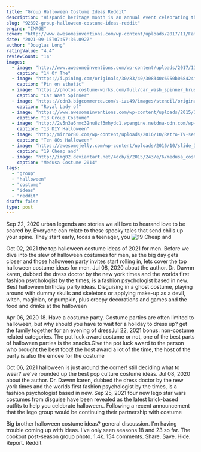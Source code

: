 ```yaml
---
title: "Group Halloween Costume Ideas Reddit"
description: "Hispanic heritage month is an annual event celebrating the richness of latino culture and honoring our heritage. Each year from september 15 through october 15, latino heritage is recognized, along"
slug: "92392-group-halloween-costume-ideas-reddit"
engine: "IMAGE"
cover: "http://www.awesomeinventions.com/wp-content/uploads/2017/11/Family-Halloween-Costumes-coming-to-america.jpg"
date: "2021-09-15T07:57:36.092Z"
author: "Douglas Long"
ratingValue: "4.4"
reviewCount: "14"
images:
  - image: "http://www.awesomeinventions.com/wp-content/uploads/2017/11/Family-Halloween-Costumes-coming-to-america.jpg"
    caption: "14 Of The"
  - image: "https://i.pinimg.com/originals/30/83/40/308340c6950b068424fe4de3806ee607.jpg"
    caption: "Pin on sthetic"
  - image: "https://photos.costume-works.com/full/car_wash_spinner_brush.jpg"
    caption: "Car Wash Spinner"
  - image: "https://cdn3.bigcommerce.com/s-izu49/images/stencil/original/products/3647/6926/021S308__02577.1411440621.jpg?c=2"
    caption: "Royal Lady of"
  - image: "https://www.awesomeinventions.com/wp-content/uploads/2015/12/costume-breaking-bad.jpg"
    caption: "13 Group Costume"
  - image: "http://2v5n3a6rmc32nu8zf3mhydc1.wpengine.netdna-cdn.com/wp-content/uploads/2015/07/DIY-Halloween-Costumes-for-Teens-Slender-Man1.jpg"
    caption: "13 DIY Halloween"
  - image: "http://mirror80.com/wp-content/uploads/2016/10/Retro-TV-set-costume-from-Oh-Happy-Day.jpg"
    caption: "Ten 80s Halloween"
  - image: "https://awesomejelly.com/wp-content/uploads/2016/10/slide_319211_2964024_free-1024x744.jpg"
    caption: "19 Cheap and"
  - image: "http://img02.deviantart.net/4dcb/i/2015/243/e/6/medusa_costume_2014_by_aranamuerta-d97yeaf.jpg"
    caption: "Medusa Costume 2014"
tags:
  - "group"
  - "halloween"
  - "costume"
  - "ideas"
  - "reddit"
draft: false
type: post
---
```


Sep 22, 2020 urban legends are stories we all love to hearand love to be scared by. Everyone can relate to these spooky tales that send chills up your spine. They start early, tooas a teenager, you
![19 Cheap and](https://awesomejelly.com/wp-content/uploads/2016/10/slide_319211_2964024_free-1024x744.jpg "19 Cheap and")

Oct 02, 2021 the top halloween costume ideas of 2021 for men. Before we dive into the slew of halloween costumes for men, as the big day gets closer and those halloween party invites start rolling in, lets cover the top halloween costume ideas for men. Jul 08, 2020 about the author. Dr. Dawnn karen, dubbed the dress doctor by the new york times and the worlds first fashion psychologist by the times, is a fashion psychologist based in new. Best halloween birthday party ideas. Disguising in a ghost costume, playing around with dummy skulls and skeletons or applying make-up as a devil, witch, magician, or pumpkin, plus creepy decorations and games  and the food and drinks at the halloween
<!--inArticleAds-->

<!--galleryOne-->

Apr 06, 2020 18. Have a costume party. Costume parties are often limited to halloween, but why should you have to wait for a holiday to dress up? get the family together for an evening of dressJul 22, 2021 bonus: non-costume related categories. The pot luck award  costume or not, one of the best parts of halloween parties is the snacks.Give the pot luck award to the person who brought the best food! the host award  a lot of the time, the host of the party is also the emcee for the costume
<!--inArticleAds-->

<!--galleryTwo-->

Oct 06, 2021 halloween is just around the corner! still deciding what to wear? we've rounded up the best pop culture costume ideas. Jul 08, 2020 about the author. Dr. Dawnn karen, dubbed the dress doctor by the new york times and the worlds first fashion psychologist by the times, is a fashion psychologist based in new. Sep 25, 2021 four new lego star wars costumes from disguise have been revealed as the latest brick-based outfits to help you celebrate halloween.. Following a recent announcement that the lego group would be continuing their partnership with costume
<!--galleryThree-->

Big brother halloween costume ideas? general discussion. I'm having trouble coming up with ideas. I've only seen seasons 18 and 23 so far.  The cookout post-season group photo. 1.4k. 154 comments. Share. Save. Hide. Report. Reddit